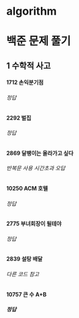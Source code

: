# algorithm
# 백준 문제 풀기

## 1 수학적 사고
#### 1712 손익분기점
###### 정답
#### 2292 벌집
###### 정답
#### 2869 달팽이는 올라가고 싶다
###### 반복문 사용 시간초과 오답
#### 10250 ACM 호텔
###### 정답
#### 2775 부녀회장이 될테야
###### 정답
#### 2839 설탕 배달
###### 다른 코드 참고
#### 10757 큰 수 A+B
##### 정답